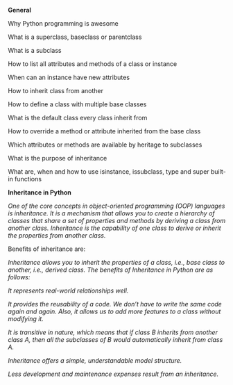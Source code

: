 ****General****

Why Python programming is awesome

What is a superclass, baseclass or parentclass

What is a subclass

How to list all attributes and methods of a class or instance

When can an instance have new attributes

How to inherit class from another

How to define a class with multiple base classes

What is the default class every class inherit from

How to override a method or attribute inherited from the base class

Which attributes or methods are available by heritage to subclasses

What is the purpose of inheritance

What are, when and how to use isinstance, issubclass, type and super built-in functions


**Inheritance in Python**

*One of the core concepts in object-oriented programming (OOP) languages is inheritance.
It is a mechanism that allows you to create a hierarchy of classes that share a set of properties
and methods by deriving a class from another class. Inheritance is the capability of one class to
derive or inherit the properties from another class.*

Benefits of inheritance are:

*Inheritance allows you to inherit the properties of a class, i.e., base class to another, i.e., derived class.
The benefits of Inheritance in Python are as follows:*

*It represents real-world relationships well.*

*It provides the reusability of a code. We don’t have to write the same code again and again. Also, it allows us to add more features to a class without modifying it.*

*It is transitive in nature, which means that if class B inherits from another class A, then all the subclasses of B would automatically inherit from class A.*

*Inheritance offers a simple, understandable model structure.*

*Less development and maintenance expenses result from an inheritance.*
